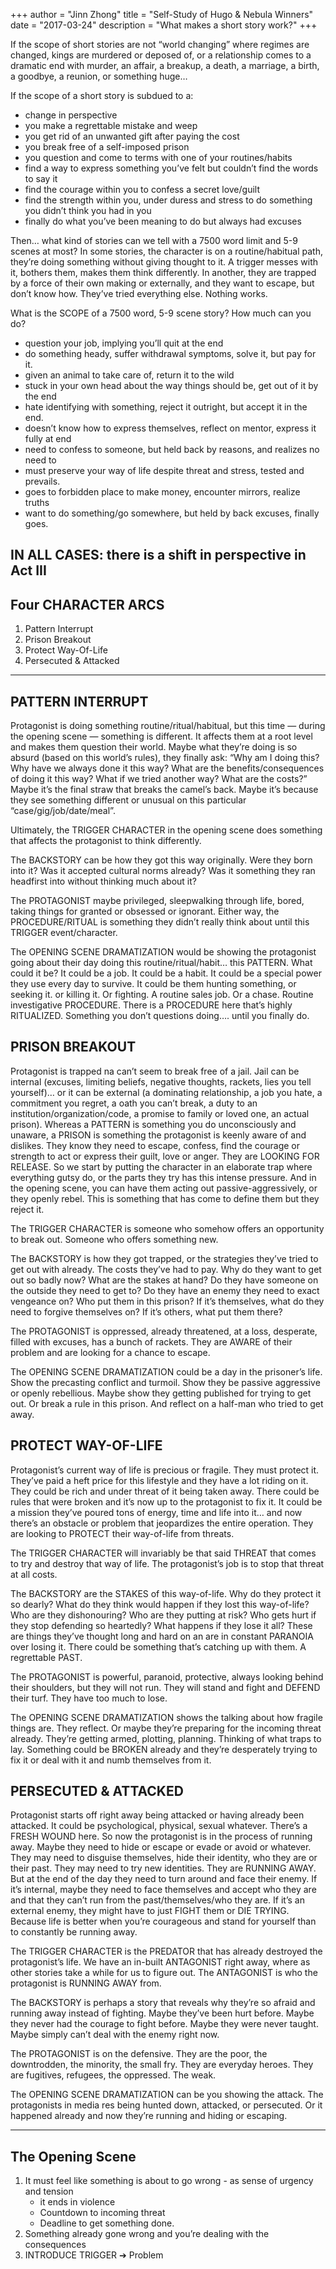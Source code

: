 +++ 
author = "Jinn Zhong" 
title = "Self-Study of Hugo & Nebula Winners" 
date = "2017-03-24" 
description = "What makes a short story work?" 
+++

If the scope of short stories are not “world changing” where regimes are changed, kings are murdered or deposed of, or a relationship comes to a dramatic end with murder, an affair, a breakup, a death, a marriage, a birth, a goodbye, a reunion, or something huge… 

If the scope of a short story is subdued to a:
* change in perspective
* you make a regrettable mistake and weep
* you get rid of an unwanted gift after paying the cost
* you break free of a self-imposed prison
* you question and come to terms with one of your routines/habits
* find a way to express something you’ve felt but couldn’t find the words to say it
* find the courage within you to confess a secret love/guilt
* find the strength within you, under duress and stress to do something you didn’t think you had in you
* finally do what you’ve been meaning to do but always had excuses
 
Then… what kind of stories can we tell with a 7500 word limit and 5-9 scenes at most? In some stories, the character is on a routine/habitual path, they’re doing something without giving thought to it. A trigger messes with it, bothers them, makes them think differently. In another, they are trapped by a force of their own making or externally, and they want to escape, but don’t know how. They’ve tried everything else. Nothing works.

What is the SCOPE of a 7500 word, 5-9 scene story? How much can you do?
* question your job, implying you’ll quit at the end
* do something heady, suffer withdrawal symptoms, solve it, but pay for it.
* given an animal to take care of, return it to the wild
* stuck in your own head about the way things should be, get out of it by the end
* hate identifying with something, reject it outright, but accept it in the end.
* doesn’t know how to express themselves, reflect on mentor, express it fully at end
* need to confess to someone, but held back by reasons, and realizes no need to
* must preserve your way of life despite threat and stress, tested and prevails.
* goes to forbidden place to make money, encounter mirrors, realize truths
* want to do something/go somewhere, but held by back excuses, finally goes.

**IN ALL CASES:** there is a shift in perspective in Act III
---

## Four CHARACTER ARCS

1. Pattern Interrupt
2. Prison Breakout
3. Protect Way-Of-Life
4. Persecuted & Attacked
---

## PATTERN INTERRUPT

Protagonist is doing something routine/ritual/habitual, but this time — during the opening scene — something is different. It affects them at a root level and makes them question their world. Maybe what they’re doing is so absurd (based on this world’s rules), they finally ask: “Why am I doing this? Why have we always done it this way? What are the benefits/consequences of doing it this way? What if we tried another way? What are the costs?” Maybe it’s the final straw that breaks the camel’s back. Maybe it’s because they see something different or unusual on this particular “case/gig/job/date/meal”. 

Ultimately, the TRIGGER CHARACTER in the opening scene does something that affects the protagonist to think differently. 

The BACKSTORY can be how they got this way originally. Were they born into it? Was it accepted cultural norms already? Was it something they ran headfirst into without thinking much about it? 

The PROTAGONIST maybe privileged, sleepwalking through life, bored, taking things for granted or obsessed or ignorant. Either way, the PROCEDURE/RITUAL is something they didn’t really think about until this TRIGGER event/character.

The OPENING SCENE DRAMATIZATION  would be showing the protagonist going about their day doing this routine/ritual/habit… this PATTERN. What could it be? It could be a job. It could be a habit. It could be a special power they use every day to survive. It could be them hunting something, or seeking it. or killing it. Or fighting. A routine sales job. Or a chase. Routine investigative PROCEDURE. There is a PROCEDURE here that’s highly RITUALIZED. Something you don’t questions doing…. until you finally do.

## PRISON BREAKOUT

Protagonist is trapped na can’t seem to break free of a jail. Jail can be internal (excuses, limiting beliefs, negative thoughts, rackets, lies you tell yourself)… or it can be external (a dominating relationship, a job you hate, a commitment you regret, a oath you can’t break, a duty to an institution/organization/code, a promise to family or loved one, an actual prison). Whereas a PATTERN is something you do unconsciously and unaware, a PRISON is something the protagonist is keenly aware of and dislikes. They know they need to escape, confess, find the courage or strength to act or express their guilt, love or anger. They are LOOKING FOR RELEASE. So we start by putting the character in an elaborate trap where everything gutsy do, or the parts they try has this intense pressure. And in the opening scene, you can have them acting out passive-aggressively, or they openly rebel. This is something that has come to define them but they reject it.

The TRIGGER CHARACTER is someone who somehow offers an opportunity to break out. Someone who offers something new.

The BACKSTORY is how they got trapped, or the strategies they’ve tried to get out with already. The costs they’ve had to pay. Why do they want to get out so badly now? What are the stakes at hand? Do they have someone on the outside they need to get to? Do they have an enemy they need to exact vengeance on? Who put them in this prison? If it’s themselves, what do they need to forgive themselves on? If it’s others, what put them there?

The PROTAGONIST is oppressed, already threatened, at a loss, desperate, filled with excuses, has a bunch of rackets. They are AWARE of their problem and are looking for a chance to escape.

The OPENING SCENE DRAMATIZATION  could be a day in the prisoner’s life. Show the precasting conflict and turmoil. Show they be passive aggressive or openly rebellious. Maybe show they getting published for trying to get out. Or break a rule in this prison. And reflect on a half-man who tried to get away.

## PROTECT WAY-OF-LIFE

Protagonist’s current way of life is precious or fragile. They must protect it. They’ve paid a heft price for this lifestyle and they have a lot riding on it. They could be rich and under threat of it being taken away. There could be rules that were broken and it’s now up to the protagonist to fix it. It could be a mission they’ve poured tons of energy, time and life into it… and now there’s an obstacle or problem that jeopardizes the entire operation. They are looking to PROTECT their way-of-life from threats. 

The TRIGGER CHARACTER will invariably be that said THREAT that comes to try and destroy that way of life. The protagonist’s job is to stop that threat at all costs.

The BACKSTORY are the STAKES of this way-of-life. Why do they protect it so dearly? What do they think would happen if they lost this way-of-life? Who are they dishonouring? Who are they putting at risk? Who gets hurt if they stop defending so heartedly? What happens if they lose it all? These are things they’ve thought long and hard on an are in constant PARANOIA over losing it. There could be something that’s catching up with them. A regrettable PAST.

The PROTAGONIST is powerful, paranoid, protective, always looking behind their shoulders, but they will not run. They will stand and fight and DEFEND their turf. They have too much to lose.

The OPENING SCENE DRAMATIZATION shows the talking about how fragile things are. They reflect. Or maybe they’re preparing for the incoming threat already. They’re getting armed, plotting, planning. Thinking of what traps to lay. Something could be BROKEN already and they’re desperately trying to fix it or deal with it and numb themselves from it.

## PERSECUTED & ATTACKED

Protagonist starts off right away being attacked or having already been attacked. It could be psychological, physical, sexual whatever. There’s a FRESH WOUND here. So now the protagonist is in the process of running away. Maybe they need to hide or escape or evade or avoid or whatever. They may need to disguise themselves, hide their identity, who they are or their past. They may need to try new identities. They are RUNNING AWAY. But at the end of the day they need to turn around and face their enemy. If it’s internal, maybe they need to face themselves and accept who they are and that they can’t run from the past/themselves/who they are. If it’s an external enemy, they might have to just FIGHT them or DIE TRYING. Because life is better when you’re courageous and stand for yourself than to constantly be running away.

The TRIGGER CHARACTER is the PREDATOR that has already destroyed the protagonist’s life. We have an in-built ANTAGONIST right away, where as other stories take a while for us to figure out. The ANTAGONIST is who the protagonist is RUNNING AWAY from.

The BACKSTORY is perhaps a story that reveals why they’re so afraid and running away instead of fighting. Maybe they’ve been hurt before. Maybe they never had the courage to fight before. Maybe they were never taught. Maybe simply can’t deal with the enemy right now.

The PROTAGONIST is on the defensive. They are the poor, the downtrodden, the minority, the small fry. They are everyday heroes. They are fugitives, refugees, the oppressed. The weak.

The OPENING SCENE DRAMATIZATION can be you showing the attack. The protagonists in media res being hunted down, attacked, or persecuted. Or it happened already and now they’re running and hiding or escaping. 

---

## The Opening Scene
1. It must feel like something is about to go wrong - as sense of urgency and tension
    * it ends in violence
    * Countdown to incoming threat
    * Deadline to get something done.
2. Something already gone wrong and you’re dealing with the consequences
3. INTRODUCE TRIGGER ➔ Problem
